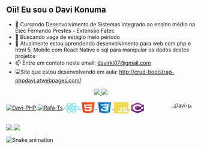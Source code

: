 ## Oii! Eu sou o Davi Konuma

- 🏫 Cursando Desenvolvimento de Sistemas integrado ao ensino médio na Etec Fernando Prestes - Extensão Fatec
- 👀 Buscando vaga de estágio meio período
- 🌱 Atualmente estou aprendendo desenvolvimento para web com php e html 5, Mobile com React Native e sql para manipular os dados destes projetos 
- 📫 Entre em contato neste email: davirkl07@gmail.com
- 💻Site que estou desenvolvendo em aula: http://crud-bootstrap-phpdavi.atwebpages.com/ 


<div align="center">
  <a href="https://github.com/DaviRKL">
  <img height="180em" src="https://github-readme-stats.vercel.app/api?username=DaviRKL&show_icons=true&theme=dracula&include_all_commits=true&count_private=true"/>
  <img height="180em" src="https://github-readme-stats.vercel.app/api/top-langs/?username=DaviRKL&layout=compact&langs_count=7&theme=dracula"/>
</div>
<div style="display: inline_block"><br>
  <img align="center" alt="Davi-PHP" height="30" width="40" src="https://cdn.jsdelivr.net/gh/devicons/devicon/icons/php/php-original.svg">
  <img align="center" alt="Rafa-Ts" height="30" width="40" src="https://cdn.jsdelivr.net/gh/devicons/devicon/icons/mysql/mysql-original-wordmark.svg">
  <img align="center" alt="Rafa-React" height="30" width="40" src="https://raw.githubusercontent.com/devicons/devicon/master/icons/react/react-original.svg">
  <img align="center" alt="Rafa-HTML" height="30" width="40" src="https://raw.githubusercontent.com/devicons/devicon/master/icons/html5/html5-original.svg">
  <img align="center" alt="Rafa-CSS" height="30" width="40" src="https://raw.githubusercontent.com/devicons/devicon/master/icons/css3/css3-original.svg">
  <img align="center" alt="Rafa-Python" height="30" width="40" src="https://raw.githubusercontent.com/devicons/devicon/master/icons/javascript/javascript-plain.svg">
  <img align="center" alt="Rafa-Csharp" height="30" width="40" src="https://raw.githubusercontent.com/devicons/devicon/master/icons/csharp/csharp-original.svg">
  <img align="right" alt="Davi-pic" height="150" style="border-radius:50px;" src="https://discordapp.com/channels/1037459832762028142/1037459832762028145/1109987699261194364?width=579&height=579">
</div>

##

<div>
  
  <a href="https://instagram.com/davirkl67" target="_blank"><img src="https://img.shields.io/badge/-Instagram-%23E4405F?style=for-the-badge&logo=instagram&logoColor=white" target="_blank"></a>
  <a href = "mailto: davirkl07@gmail.com"><img src="https://img.shields.io/badge/-Gmail-%23333?style=for-the-badge&logo=gmail&logoColor=white" target="_blank"></a>
 
</div>
  
![Snake animation](https://github.com/DaviRKL/DaviRKL/blob/output/github-contribution-grid-snake.svg)
